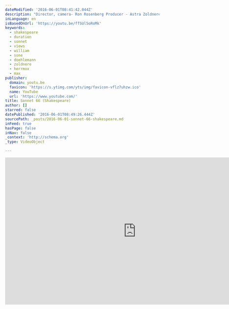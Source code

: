 ```yaml
---
dateModified: '2016-06-01T08:41:42.044Z'
description: "Director, camera- Ron Rosenberg Producer - Astra Zoldnere, Ron Rosenberg Editor - Astra Zoldnere, Astrida Konstante Music: Max Doehlemann (from: 7 Songs on Shakespeare's Sonnets) Georg Streuber, Baritone MAx Doehlemann, piano http://songs-of-the-clown.com/"
inLanguage: en
isBasedOnUrl: 'https://youtu.be/ffSUl5oRoMk'
keywords:
  - shakespeare
  - duration
  - sonnet
  - views
  - william
  - sone
  - doehlemann
  - zoldnere
  - herrmox
  - max
publisher:
  domain: youtu.be
  favicon: 'https://s.ytimg.com/yts/img/favicon-vflz7uhzw.ico'
  name: YouTube
  url: 'https://www.youtube.com/'
title: Sonnet 66 (Shakespeare)
author: []
starred: false
datePublished: '2016-06-01T08:49:26.444Z'
sourcePath: _posts/2016-06-01-sonnet-66-shakespeare.md
inFeed: true
hasPage: false
inNav: false
_context: 'http://schema.org'
_type: VideoObject

---
```

<iframe src="https://cdn.embedly.com/widgets/media.html?src=https%3A%2F%2Fwww.youtube.com%2Fembed%2FffSUl5oRoMk%3Ffeature%3Doembed&amp;url=http%3A%2F%2Fwww.youtube.com%2Fwatch%3Fv%3DffSUl5oRoMk&amp;image=https%3A%2F%2Fi.ytimg.com%2Fvi%2FffSUl5oRoMk%2Fhqdefault.jpg&amp;key=b7d04c9b404c499eba89ee7072e1c4f7&amp;type=text%2Fhtml&amp;schema=youtube" width="854" height="480" scrolling="no" frameborder="0" allowfullscreen="" style=""></iframe>